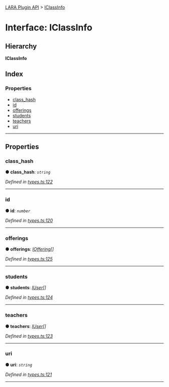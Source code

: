 [LARA Plugin API](../README.md) > [IClassInfo](../interfaces/iclassinfo.md)

# Interface: IClassInfo

## Hierarchy

**IClassInfo**

## Index

### Properties

* [class_hash](iclassinfo.md#class_hash)
* [id](iclassinfo.md#id)
* [offerings](iclassinfo.md#offerings)
* [students](iclassinfo.md#students)
* [teachers](iclassinfo.md#teachers)
* [uri](iclassinfo.md#uri)

---

## Properties

<a id="class_hash"></a>

###  class_hash

**● class_hash**: *`string`*

*Defined in [types.ts:122](https://github.com/concord-consortium/lara/blob/80a682ff/lara-typescript/src/plugin-api/types.ts#L122)*

___
<a id="id"></a>

###  id

**● id**: *`number`*

*Defined in [types.ts:120](https://github.com/concord-consortium/lara/blob/80a682ff/lara-typescript/src/plugin-api/types.ts#L120)*

___
<a id="offerings"></a>

###  offerings

**● offerings**: *[IOffering](ioffering.md)[]*

*Defined in [types.ts:125](https://github.com/concord-consortium/lara/blob/80a682ff/lara-typescript/src/plugin-api/types.ts#L125)*

___
<a id="students"></a>

###  students

**● students**: *[IUser](iuser.md)[]*

*Defined in [types.ts:124](https://github.com/concord-consortium/lara/blob/80a682ff/lara-typescript/src/plugin-api/types.ts#L124)*

___
<a id="teachers"></a>

###  teachers

**● teachers**: *[IUser](iuser.md)[]*

*Defined in [types.ts:123](https://github.com/concord-consortium/lara/blob/80a682ff/lara-typescript/src/plugin-api/types.ts#L123)*

___
<a id="uri"></a>

###  uri

**● uri**: *`string`*

*Defined in [types.ts:121](https://github.com/concord-consortium/lara/blob/80a682ff/lara-typescript/src/plugin-api/types.ts#L121)*

___

